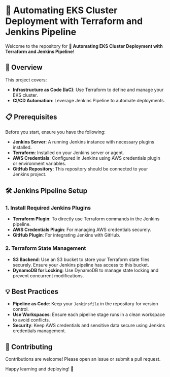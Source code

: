 # 🚀 Automating EKS Cluster Deployment with Terraform and Jenkins Pipeline

Welcome to the repository for **🚀 Automating EKS Cluster Deployment with Terraform and Jenkins Pipeline**!

## 🌟 Overview
This project covers:
- **Infrastructure as Code (IaC)**: Use Terraform to define and manage your EKS cluster.
- **CI/CD Automation**: Leverage Jenkins Pipeline to automate deployments.

## 📋 Prerequisites
Before you start, ensure you have the following:
- **Jenkins Server**: A running Jenkins instance with necessary plugins installed.
- **Terraform**: Installed on your Jenkins server or agent.
- **AWS Credentials**: Configured in Jenkins using AWS credentials plugin or environment variables.
- **GitHub Repository**: This repository should be connected to your Jenkins project.

## 🛠️ Jenkins Pipeline Setup
### 1. **Install Required Jenkins Plugins**
   - **Terraform Plugin**: To directly use Terraform commands in the Jenkins pipeline.
   - **AWS Credentials Plugin**: For managing AWS credentials securely.
   - **GitHub Plugin**: For integrating Jenkins with GitHub.

### 2. **Terraform State Management**
   - **S3 Backend**: Use an S3 bucket to store your Terraform state files securely. Ensure your Jenkins pipeline has access to this bucket.
   - **DynamoDB for Locking**: Use DynamoDB to manage state locking and prevent concurrent modifications.

## 💡 Best Practices
- **Pipeline as Code**: Keep your `Jenkinsfile` in the repository for version control.
- **Use Workspaces**: Ensure each pipeline stage runs in a clean workspace to avoid conflicts.
- **Security**: Keep AWS credentials and sensitive data secure using Jenkins credentials management.

## 🤝 Contributing
Contributions are welcome! Please open an issue or submit a pull request.

Happy learning and deploying! 🌟
